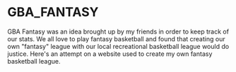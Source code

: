 # GBA_FANTASY

GBA Fantasy was an idea brought up by my friends in order to keep track of our stats. We all love to play fantasy basketball
and found that creating our own "fantasy" league with our local recreational basketball league would do justice. Here's
an attempt on a website used to create my own fantasy basketball league.
